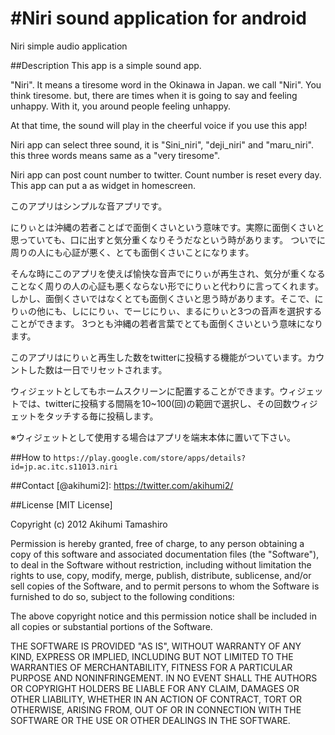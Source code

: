 #Niri sound application for android
====
Niri simple audio application

##Description
This app is a simple sound app.

"Niri". It means a tiresome word in the Okinawa in Japan. we call "Niri".
You think tiresome. but, there are times when it is going to say and feeling unhappy. With it, you around people feeling unhappy.

At that time, the sound will play in the cheerful voice if you use this app!

Niri app can select three sound, it is "Sini_niri", "deji_niri" and "maru_niri". this three words means same as a "very tiresome".

Niri app can post count number to twitter. Count number is reset every day.
This app can put a as widget in homescreen.

このアプリはシンプルな音アプリです。

にりぃとは沖縄の若者ことばで面倒くさいという意味です。実際に面倒くさいと思っていても、口に出すと気分重くなりそうだなという時があります。
ついでに周りの人にも心証が悪く、とても面倒くさいことになります。

そんな時にこのアプリを使えば愉快な音声でにりぃが再生され、気分が重くなることなく周りの人の心証も悪くならない形でにりぃと代わりに言ってくれます。
しかし、面倒くさいではなくとても面倒くさいと思う時があります。そこで、にりぃの他にも、しににりぃ、でーじにりぃ、まるにりぃと3つの音声を選択することができます。
3つとも沖縄の若者言葉でとても面倒くさいという意味になります。

このアプリはにりぃと再生した数をtwitterに投稿する機能がついています。カウントした数は一日でリセットされます。

ウィジェットとしてもホームスクリーンに配置することができます。ウィジェットでは、twitterに投稿する間隔を10~100(回)の範囲で選択し、その回数ウィジェットをタッチする毎に投稿します。

※ウィジェットとして使用する場合はアプリを端末本体に置いて下さい。

##How to 
`https://play.google.com/store/apps/details?id=jp.ac.itc.s11013.niri`

##Contact
[@akihumi2]: https://twitter.com/akihumi2/

##License
[MIT License]

Copyright (c) 2012 Akihumi Tamashiro

Permission is hereby granted, free of charge, to any person obtaining a copy of this software and associated documentation files (the "Software"), to deal in the Software without restriction, including without limitation the rights to use, copy, modify, merge, publish, distribute, sublicense, and/or sell copies of the Software, and to permit persons to whom the Software is furnished to do so, subject to the following conditions:

The above copyright notice and this permission notice shall be included in all copies or substantial portions of the Software.

THE SOFTWARE IS PROVIDED "AS IS", WITHOUT WARRANTY OF ANY KIND, EXPRESS OR IMPLIED, INCLUDING BUT NOT LIMITED TO THE WARRANTIES OF MERCHANTABILITY, FITNESS FOR A PARTICULAR PURPOSE AND NONINFRINGEMENT. IN NO EVENT SHALL THE AUTHORS OR COPYRIGHT HOLDERS BE LIABLE FOR ANY CLAIM, DAMAGES OR OTHER LIABILITY, WHETHER IN AN ACTION OF CONTRACT, TORT OR OTHERWISE, ARISING FROM, OUT OF OR IN CONNECTION WITH THE SOFTWARE OR THE USE OR OTHER DEALINGS IN THE SOFTWARE.
